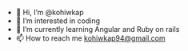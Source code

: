 - 👋 Hi, I’m @kohiwkap
- 👀 I’m interested in coding
- 🌱 I’m currently learning Angular and Ruby on rails
- 📫 How to reach me  kohiwkap94@gmail.com

<!---
kohiwkap/kohiwkap is a ✨ special ✨ repository because its `README.md` (this file) appears on your GitHub profile.
You can click the Preview link to take a look at your changes.
--->
